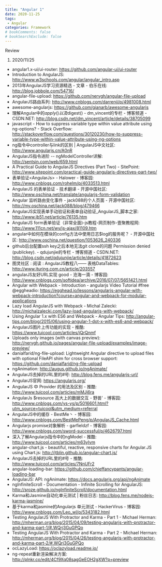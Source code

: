 ```yaml
---
title: "Angular 1"
date: 2020-11-25
tags: 
 - Angular
categories: Framework
# bookComments: false
# bookSearchExclude: false
---
```


Review
1. 2020/11/25

- angular1.x-ui/ui-router: https://github.com/angular-ui/ui-router
- Introduction to AngularJS: http://www.w3schools.com/angular/angular_intro.asp
- 2013年AngularJS学习资源精选 - 文章 - 伯乐在线: http://blog.jobbole.com/54716/
- angular-file-upload: https://github.com/nervgh/angular-file-upload
- AngularJS路由系列: http://www.cnblogs.com/darrenji/p/4981008.html
- awesome-angularjs: https://github.com/gianarb/awesome-angularjs
- 理解Angular中的$apply()以及$digest() - dm_vincent的专栏 - 博客频道 - CSDN.NET: http://blog.csdn.net/dm_vincent/article/details/38705099
- javascript - How to suppress variable type within value attribute using ng-options? - Stack Overflow: http://stackoverflow.com/questions/30120230/how-to-suppress-variable-type-within-value-attribute-using-ng-options
- ng指令中controller与link的区别 | AngularJS中文社区: http://www.angularjs.cn/A0nR
- AngularJS指令进阶 -- ngModelController详解: http://sentsin.com/web/659.html
- A Practical Guide to AngularJS Directives (Part Two) - SitePoint: http://www.sitepoint.com/practical-guide-angularjs-directives-part-two/
- 表单验证&lt;AngularJs&gt; - Halower - 博客园: http://www.cnblogs.com/rohelm/p/4033513.html
- AngularJS 的表单验证 - 技术翻译 - 开源中国社区: http://www.oschina.net/translate/angularjs-form-validation
- Angular 监听路由变化事件 - jack088的个人页面 - 开源中国社区: http://my.oschina.net/jack088/blog/479466
- AngularJS实现表单手动验证和表单自动验证_AngularJS_脚本之家: http://www.jb51.net/article/76135.htm
- AngularJS form表单验证（非常全面)-js教程-网页制作-壹聚教程网: http://www.111cn.net/wy/js-ajax/81109.htm
- angular中如何在模块的config方法中使用日志$log的服务呢？ - 开源中国社区: http://www.oschina.net/question/1053626_240336
- github后台配置ssh key之后本地无法git clone的问题 Permission denied (publickey). - qdujunjie的专栏 - 博客频道 - CSDN.NET: http://blog.csdn.net/qdujunjie/article/details/41872623
- 图灵社区 : 阅读 : AngularJS教程八—— 表格DataTables: http://www.ituring.com.cn/article/203557
- angularJS友好URL实现 good - 沧海一滴 - 博客园: http://www.cnblogs.com/softidea/archive/2016/07/07/5651421.html
- Angular with Webpack - Introduction - angularjs Video Tutorial #free @eggheadio: https://egghead.io/lessons/angularjs-angular-with-webpack-introduction?course=angular-and-webpack-for-modular-applications
- Lazy load AngularJS with Webpack - Michal Zalecki: http://michalzalecki.com/lazy-load-angularjs-with-webpack/
- Using Angular 1.x with ES6 and Webpack - Angular Tips: http://angular-tips.com/blog/2015/06/using-angular-1-dot-x-with-es6-and-webpack/
- AngularJS图片上传功能的实现 - 推酷: https://www.tuicool.com/articles/jQrQnmf
- Uploads only images (with canvas preview): http://nervgh.github.io/pages/angular-file-upload/examples/image-preview/
- danialfarid/ng-file-upload: Lightweight Angular directive to upload files with optional FileAPI shim for cross browser support: https://github.com/danialfarid/ng-file-upload
- ngAnimation: http://augus.github.io/ngAnimate/
- AngularJS去掉的URL里的#号: http://blog.fens.me/angularjs-url/
- AngularJS官网: https://angularjs.org/
- AngularJS 中 Provider 的用法及区别 - 推酷: http://www.tuicool.com/articles/mMJj6ra
- AngularJs $resource 高大上的数据交互 - 野兽' - 博客园: http://www.cnblogs.com/ys-ys/p/5016601.html?utm_source=tuicool&utm_medium=referral
- AngularJS中的缓存 - BestMe丶 - 博客园: http://www.cnblogs.com/BestMePeng/p/AngularJS_Cache.html
- Angularjs promise对象解析 - garfieldzf - 博客园: http://www.cnblogs.com/sword-successful/p/4626797.html
- 深入了解Angularjs指令中的ngModel - 推酷: http://www.tuicool.com/articles/m63yIvm
- angular-chart.js - beautiful, reactive, responsive charts for Angular.JS using Chart.js: http://jtblin.github.io/angular-chart.js/
- AngularJS去掉的URL里的#号 - 推酷: http://www.tuicool.com/articles/7NnUFr2
- angular-loading-bar: https://github.com/chieffancypants/angular-loading-bar
- AngularJS: API: ngAnimate: https://docs.angularjs.org/api/ngAnimate
- ngInfiniteScroll - Documentation - Infinite Scrolling for AngularJS: http://sroze.github.io/ngInfiniteScroll/documentation.html
- Karma和Jasmine自动化单元测试 | 粉丝日志: http://blog.fens.me/nodejs-karma-jasmine/
- 基于karma和jasmine的Angularjs 单元测试 - HackerVirus - 博客园: http://www.cnblogs.com/Leo_wl/p/5343182.html
- Testing AngularJS With Protractor and Karma - Part 1 - Michael Herman: http://mherman.org/blog/2015/04/09/testing-angularjs-with-protractor-and-karma-part-1/#.WQrj3GuGPQo
- Testing AngularJS With Protractor and Karma - Part 2 - Michael Herman: http://mherman.org/blog/2015/04/26/testing-angularjs-with-protractor-and-karma-part-2/#.WQrj3GuGPQo
- ocLazyLoad: https://oclazyload.readme.io/
- ng-repeat重新渲染解决方案: http://plnkr.co/edit/4Cf9Xq08sagGeEOH2gXW?p=preview

